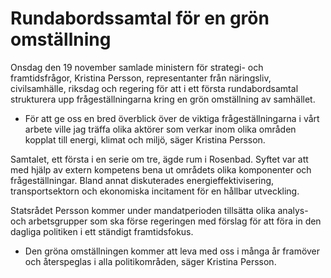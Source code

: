 # Rundabordssamtal för en grön omställning

Onsdag den 19 november samlade ministern för strategi- och framtidsfrågor, Kristina Persson, representanter från näringsliv, civilsamhälle, riksdag och regering för att i ett första rundabordsamtal strukturera upp frågeställningarna kring en grön omställning av samhället.

- För att ge oss en bred överblick över de viktiga frågeställningarna i vårt arbete ville jag träffa olika aktörer som verkar inom olika områden kopplat till energi, klimat och miljö, säger Kristina Persson.

Samtalet, ett första i en serie om tre, ägde rum i Rosenbad. Syftet var att med hjälp av extern kompetens bena ut områdets olika komponenter och frågeställningar. Bland annat diskuterades energieffektivisering, transportsektorn och ekonomiska incitament för en hållbar utveckling.

Statsrådet Persson kommer under mandatperioden tillsätta olika analys- och arbetsgrupper som ska förse regeringen med förslag för att föra in den dagliga politiken i ett ständigt framtidsfokus.

- Den gröna omställningen kommer att leva med oss i många år framöver och återspeglas i alla politikområden, säger Kristina Persson.
